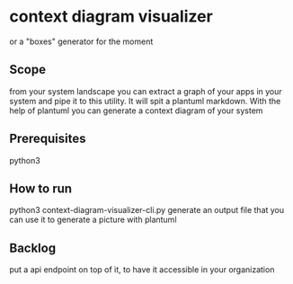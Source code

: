 # context diagram visualizer
or a "boxes" generator for the moment

## Scope
from your system landscape you can extract a graph of your apps in your system and pipe it to this utility. It will spit a plantuml markdown. With the help of plantuml you can generate a context diagram of your system

## Prerequisites
python3

## How to run
python3 context-diagram-visualizer-cli.py
generate an output file that you can use it to generate a picture with plantuml

## Backlog
put a api endpoint on top of it, to have it accessible in your organization
